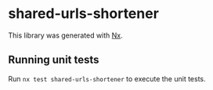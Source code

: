 # shared-urls-shortener

This library was generated with [Nx](https://nx.dev).

## Running unit tests

Run `nx test shared-urls-shortener` to execute the unit tests.
